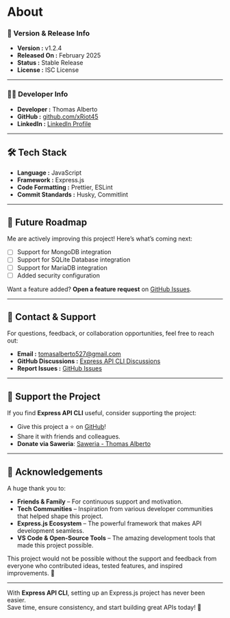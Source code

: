 # About

### 🔹 Version & Release Info

- **Version :** v1.2.4
- **Released On :** February 2025
- **Status :** Stable Release
- **License :** ISC License

---

### 👨‍💻 Developer Info

- **Developer :** Thomas Alberto
- **GitHub :** [github.com/xRiot45](https://github.com/xRiot45)
- **LinkedIn :** [LinkedIn Profile](https://www.linkedin.com/in/thomasalberto)

---

## 🛠️ Tech Stack

- **Language :** JavaScript
- **Framework :** Express.js
- **Code Formatting :** Prettier, ESLint
- **Commit Standards :** Husky, Commitlint

---

## 🚀 Future Roadmap

Me are actively improving this project! Here’s what’s coming next:

- [ ] Support for MongoDB integration
- [ ] Support for SQLite Database integration
- [ ] Support for MariaDB integration
- [ ] Added security configuration

Want a feature added? **Open a feature request** on [GitHub Issues](https://github.com/xRiot45/express-api-cli/issues).

---

## 📧 Contact & Support

For questions, feedback, or collaboration opportunities, feel free to reach out:

- **Email :** tomasalberto527@gmail.com
- **GitHub Discussions :** [Express API CLI Discussions](https://github.com/xRiot45/express-cli/discussions)
- **Report Issues :** [GitHub Issues](https://github.com/xRiot45/express-cli/issues)

---

## 💖 Support the Project

If you find **Express API CLI** useful, consider supporting the project:

- Give this project a ⭐ on [GitHub](https://github.com/xRiot45/express-cli)!
- Share it with friends and colleagues.
- **Donate via Saweria**: [Saweria - Thomas Alberto](https://saweria.co/thomasalberto)

---

## 🎉 Acknowledgements

A huge thank you to:

- **Friends & Family** – For continuous support and motivation.
- **Tech Communities** – Inspiration from various developer communities that helped shape this project.
- **Express.js Ecosystem** – The powerful framework that makes API development seamless.
- **VS Code & Open-Source Tools** – The amazing development tools that made this project possible.

This project would not be possible without the support and feedback from everyone who contributed ideas, tested features, and inspired improvements. 🚀

---

With **Express API CLI**, setting up an Express.js project has never been easier.  
Save time, ensure consistency, and start building great APIs today! 🚀
